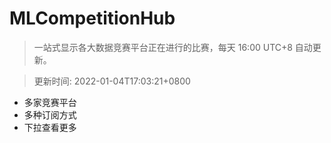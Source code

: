 # MLCompetitionHub

> 一站式显示各大数据竞赛平台正在进行的比赛，每天 16:00 UTC+8 自动更新。
  
> 更新时间: 2022-01-04T17:03:21+0800 

* 多家竞赛平台
* 多种订阅方式
* 下拉查看更多
